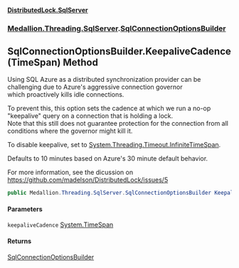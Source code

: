 #### [DistributedLock.SqlServer](README.md 'README')
### [Medallion.Threading.SqlServer](Medallion.Threading.SqlServer.md 'Medallion.Threading.SqlServer').[SqlConnectionOptionsBuilder](SqlConnectionOptionsBuilder.md 'Medallion.Threading.SqlServer.SqlConnectionOptionsBuilder')

## SqlConnectionOptionsBuilder.KeepaliveCadence(TimeSpan) Method

Using SQL Azure as a distributed synchronization provider can be challenging due to Azure's aggressive connection governor  
which proactively kills idle connections.   
  
To prevent this, this option sets the cadence at which we run a no-op "keepalive" query on a connection that is holding a lock.   
Note that this still does not guarantee protection for the connection from all conditions where the governor might kill it.  
  
To disable keepalive, set to [System.Threading.Timeout.InfiniteTimeSpan](https://docs.microsoft.com/en-us/dotnet/api/System.Threading.Timeout.InfiniteTimeSpan 'System.Threading.Timeout.InfiniteTimeSpan').  
  
Defaults to 10 minutes based on Azure's 30 minute default behavior.  
  
For more information, see the dicussion on https://github.com/madelson/DistributedLock/issues/5

```csharp
public Medallion.Threading.SqlServer.SqlConnectionOptionsBuilder KeepaliveCadence(System.TimeSpan keepaliveCadence);
```
#### Parameters

<a name='Medallion.Threading.SqlServer.SqlConnectionOptionsBuilder.KeepaliveCadence(System.TimeSpan).keepaliveCadence'></a>

`keepaliveCadence` [System.TimeSpan](https://docs.microsoft.com/en-us/dotnet/api/System.TimeSpan 'System.TimeSpan')

#### Returns
[SqlConnectionOptionsBuilder](SqlConnectionOptionsBuilder.md 'Medallion.Threading.SqlServer.SqlConnectionOptionsBuilder')